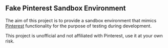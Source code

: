 Fake Pinterest Sandbox Environment
--

The aim of this project is to provide a sandbox environment that mimics [Pinterest](https://www.pinterest.com) functionality for the purpose of testing during development.

This project is unofficial and not affiliated with Pinterest, use it at your own risk.